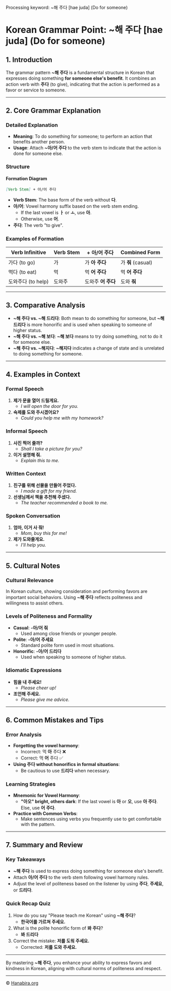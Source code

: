 Processing keyword: ~해 주다 [hae juda] (Do for someone)
# Korean Grammar Point: ~해 주다 [hae juda] (Do for someone)

## 1. Introduction
The grammar pattern **~해 주다** is a fundamental structure in Korean that expresses doing something **for someone else's benefit**. It combines an action verb with **주다** (to give), indicating that the action is performed as a favor or service to someone.

---
## 2. Core Grammar Explanation
### Detailed Explanation
- **Meaning**: To do something for someone; to perform an action that benefits another person.
- **Usage**: Attach **~아/어 주다** to the verb stem to indicate that the action is done for someone else.
### Structure
#### Formation Diagram
```markdown
[Verb Stem] + 아/어 주다
```
- **Verb Stem**: The base form of the verb without **다**.
- **아/어**: Vowel harmony suffix based on the verb stem ending.
  - If the last vowel is **ㅏ** or **ㅗ**, use **아**.
  - Otherwise, use **어**.
- **주다**: The verb "to give".
### Examples of Formation
| Verb Infinitive | Verb Stem | + 아/어 주다 | Combined Form |
|-----------------|------------|-------------|---------------|
| 가다 (to go)    | 가         | 가 **아 주다** | 가 **줘** (casual) |
| 먹다 (to eat)   | 먹        | 먹 **어 주다** | 먹 **어 주다** |
| 도와주다 (to help) | 도와주  | 도와주 **어 주다** | 도와 **줘** |
---
## 3. Comparative Analysis
- **~해 주다 vs. ~해 드리다**: Both mean to do something for someone, but **~해 드리다** is more honorific and is used when speaking to someone of higher status.
- **~해 주다 vs. ~해 보다**: **~해 보다** means to try doing something, not to do it for someone else.
- **~해 주다 vs. ~해지다**: **~해지다** indicates a change of state and is unrelated to doing something for someone.
---
## 4. Examples in Context
### Formal Speech
1. **제가 문을 열어 드릴게요.**
   - *I will open the door for you.*
2. **숙제를 도와 주시겠어요?**
   - *Could you help me with my homework?*
### Informal Speech
1. **사진 찍어 줄까?**
   - *Shall I take a picture for you?*
2. **이거 설명해 줘.**
   - *Explain this to me.*
### Written Context
1. **친구를 위해 선물을 만들어 주었다.**
   - *I made a gift for my friend.*
2. **선생님께서 책을 추천해 주셨다.**
   - *The teacher recommended a book to me.*
### Spoken Conversation
1. **엄마, 이거 사 줘!**
   - *Mom, buy this for me!*
2. **제가 도와줄게요.**
   - *I'll help you.*
---
## 5. Cultural Notes
### Cultural Relevance
In Korean culture, showing consideration and performing favors are important social behaviors. Using **~해 주다** reflects politeness and willingness to assist others.
### Levels of Politeness and Formality
- **Casual**: **-아/어 줘**
  - Used among close friends or younger people.
- **Polite**: **-아/어 주세요**
  - Standard polite form used in most situations.
- **Honorific**: **-아/어 드리다**
  - Used when speaking to someone of higher status.
### Idiomatic Expressions
- **힘을 내 주세요!**
  - *Please cheer up!*
- **조언해 주세요.**
  - *Please give me advice.*
---
## 6. Common Mistakes and Tips
### Error Analysis
- **Forgetting the vowel harmony**:
  - Incorrect: 먹 **아** 주다 ❌
  - Correct: 먹 **어** 주다 ✅
- **Using 주다 without honorifics in formal situations**:
  - Be cautious to use **드리다** when necessary.
### Learning Strategies
- **Mnemonic for Vowel Harmony**:
  - **"아오" bright, others dark**: If the last vowel is **아** or **오**, use **아 주다**. Else, use **어 주다**.
- **Practice with Common Verbs**:
  - Make sentences using verbs you frequently use to get comfortable with the pattern.
---
## 7. Summary and Review
### Key Takeaways
- **~해 주다** is used to express doing something for someone else's benefit.
- Attach **아/어 주다** to the verb stem following vowel harmony rules.
- Adjust the level of politeness based on the listener by using **주다**, **주세요**, or **드리다**.
### Quick Recap Quiz
1. How do you say "Please teach me Korean" using **~해 주다**?
   - **한국어를 가르쳐 주세요.**
2. What is the polite honorific form of **봐 주다**?
   - **봐 드리다**
3. Correct the mistake: **저를 도워 주세요.**
   - Corrected: **저를 도와 주세요.**
---
By mastering **~해 주다**, you enhance your ability to express favors and kindness in Korean, aligning with cultural norms of politeness and respect.

---
© [Hanabira.org](https://hanabira.org)
